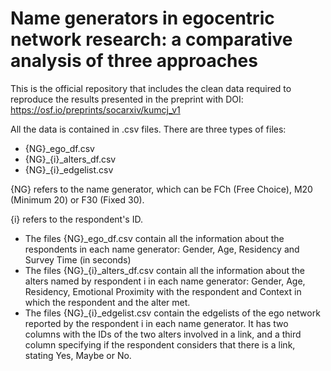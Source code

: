 # Name generators in egocentric network research: a comparative analysis of three approaches
This is the official repository that includes the clean data required to reproduce the results presented in the preprint with DOI: https://osf.io/preprints/socarxiv/kumcj_v1

All the data is contained in .csv files. There are three types of files: 
- {NG}\_ego\_df.csv
- {NG}\_{i}\_alters_df.csv
- {NG}\_{i}\_edgelist.csv

{NG} refers to the name generator, which can be FCh (Free Choice), M20 (Minimum 20) or F30 (Fixed 30). 

{i} refers to the respondent's ID. 

- The files {NG}\_ego\_df.csv contain all the information about the respondents in each name generator: Gender, Age, Residency and Survey Time (in seconds)
- The files {NG}\_{i}\_alters_df.csv contain all the information about the alters named by respondent i in each name generator: Gender, Age, Residency, Emotional Proximity with the respondent and Context in which the respondent and the alter met. 
- The files {NG}\_{i}\_edgelist.csv contain the edgelists of the ego network reported by the respondent i in each name generator. It has two columns with the IDs of the two alters involved in a link, and a third column specifying if the respondent considers that there is a link, stating Yes, Maybe or No. 


